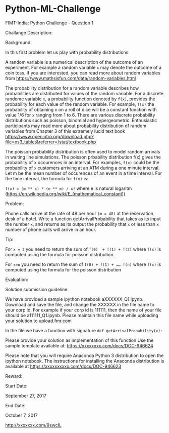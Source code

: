 # Python-ML-Challenge

FIMT-India: Python Challenge - Question 1

Challange Description:

Background:

In this first problem let us play with probability distributions. 

A random variable is a numerical description of the outcome of an experiment. For example a random variable `x` may denote
the outcome of a coin toss. If you are interested, you can read more about random variables from
https://www.mathsisfun.com/data/random-variables.html 

The probability distribution for a random variable describes how probabilities are distributed for values of the random
variable. For a discrete randome variable `x`, a probability function denoted by `f(x)`, provides the probability for each value of
the random variable. For example, `f(x)` the probability of obtaining x on a roll of dice will be a constant function with value
1/6  for `x` ranging from 1 to 6. There are various discrete probability distributions such as poisson, binomial and 
hypergeometric. Enthusiastic participants may read more about probability distribution of random variables from Chapter 3 of
this extremely lucid text book https://www.openintro.org/download.php?file=os3_tablet&referrer=/stat/textbook.php

The poisson probability distribution is often used to model random arrivals in waiting line simulations. The poisson prbability
distribution f(x) gives the probability of x occurences in an interval. For examples, `f(x)` could be the probability of `x`
customers arriving at an ATM during a one minute interval.  Let m be the mean number of occurences of an event in a time
interval. For the time interval, the formula for `f(x)` is:

`f(x) = (m ** x) * (e ** m) / x!`  where e is natural logaritm (https://en.wikipedia.org/wiki/E_(mathematical_constant))


Problem:

Phone calls arrive at the rate of 48 per hour `(m = 48)` at the reservation desk of a hotel. Write a function
getArrivalProbability that takes as its input the number `x`, and returns as its output the probability that `x` or less than `x`
number of phone calls will arrive in an hour.

Tip:

For `x = 2` you need to return the sum of `f(0)  + f(1) + f(2)` where `f(x)` is computed using the formula for poisson distribution.

For `x=n` you need to return the sum of `f(0) + f(1) + …… f(n)` where `f(x)` is computed using the formula for the poisson
distribution
                         
Evaluation: 

Solution submission guideline:

We have provided a sample ipython notebook aXXXXXX_Q1.ipynb. Download and save the file, and change the XXXXXX in the file name
to your corp id. For example if your corp id is 111111, then the name of your file should be a111111_Q1.ipynb. Please maintain
this file name while uploading your solution to upload.fmr.com

In the file we have a function with signature
`def getArrivalProbability(x):`

Please provide your solution as implementation of this function
Use the sample template available at: https://xxxxxxxx.com/docs/DOC-946624 

Please note that you will require Anaconda Python 3 distribution to open the ipython notebook. The instructions for installing
the Anaconda distribution is available at https://xxxxxxxxxx.com/docs/DOC-946623
                    
Reward:
  
Start Date:

September 27, 2017

End Date:

October 7, 2017


http://xxxxxxx.com/9swcIL
